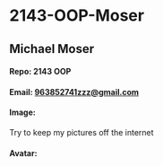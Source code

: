 # 2143-OOP-Moser

## Michael Moser
#### Repo: 2143 OOP
#### Email: 963852741zzz@gmail.com

#### Image:
Try to keep my pictures off the internet
#### Avatar:
